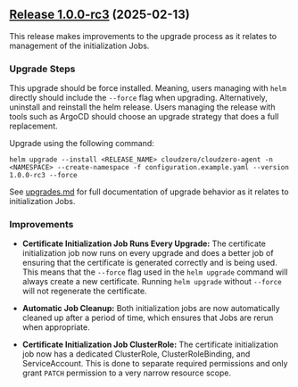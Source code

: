 ## [Release 1.0.0-rc3](https://github.com/Cloudzero/cloudzero-charts/compare/1.0.0-rc1...1.0.0-rc3) (2025-02-13)

This release makes improvements to the upgrade process as it relates to management of the initialization Jobs.

### Upgrade Steps
This upgrade should be force installed. Meaning, users managing with `helm` directly should include the `--force` flag when upgrading. Alternatively, uninstall and reinstall the helm release. Users managing the release with tools such as ArgoCD should choose an upgrade strategy that does a full replacement.

Upgrade using the following command:
```console
helm upgrade --install <RELEASE_NAME> cloudzero/cloudzero-agent -n <NAMESPACE> --create-namespace -f configuration.example.yaml --version 1.0.0-rc3 --force
```

See [upgrades.md](../upgrades.md) for full documentation of upgrade behavior as it relates to initialization Jobs.

### Improvements
* **Certificate Initialization Job Runs Every Upgrade:** The certificate initialization job now runs on every upgrade and does a better job of ensuring that the certificate is generated correctly and is being used. This means that the `--force` flag used in the `helm upgrade` command will always create a new certificate. Running `helm upgrade` without `--force` will not regenerate the certificate.

* **Automatic Job Cleanup:** Both initialization jobs are now automatically cleaned up after a period of time, which ensures that Jobs are rerun when appropriate.

* **Certificate Initialization Job ClusterRole:** The certificate initialization job now has a dedicated ClusterRole, ClusterRoleBinding, and ServiceAccount. This is done to separate required permissions and only grant `PATCH` permission to a very narrow resource scope.
